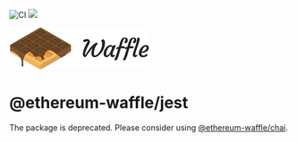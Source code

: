 ![CI](https://github.com/EthWorks/Waffle/workflows/CI/badge.svg)
[![](https://img.shields.io/npm/v/@ethereum-waffle/chai.svg)](https://www.npmjs.com/package/@ethereum-waffle/chai)

![Ethereum Waffle](https://raw.githubusercontent.com/EthWorks/Waffle/master/docs/source/logo.png)

# @ethereum-waffle/jest

The package is deprecated. Please consider using [@ethereum-waffle/chai](https://www.npmjs.com/package/@ethereum-waffle/chai).

